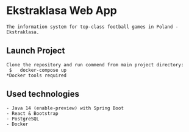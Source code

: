 # Ekstraklasa Web App
    The information system for top-class football games in Poland - Ekstraklasa.

## Launch Project
    Clone the repository and run commend from main project directory:
     $   docker-compose up
    *Docker tools required

## Used technologies
    - Java 14 (enable-preview) with Spring Boot
    - React & Bootstrap
    - PostgreSQL
    - Docker
